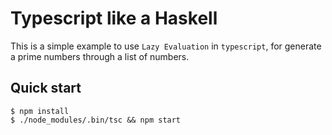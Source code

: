 # Typescript like a Haskell

This is a simple example to use `Lazy Evaluation` in `typescript`,
for generate a prime numbers through a list of numbers.

## Quick start
```console
$ npm install
$ ./node_modules/.bin/tsc && npm start
```
